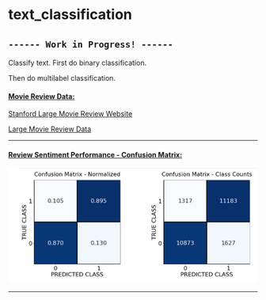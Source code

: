 # text_classification

## `------ Work in Progress! ------`

Classify text.  First do binary classification.  

Then do multilabel classification.

#### <ins>Movie Review Data:</ins>
[Stanford Large Movie Review Website](http://ai.stanford.edu/~amaas/data/sentiment/)

[Large Movie Review Data](http://ai.stanford.edu/~amaas/data/sentiment/aclImdb_v1.tar.gz)

***
#### <ins>Review Sentiment Performance - Confusion Matrix:</ins>
![Confusion Matrix](images/confusion_matrix1.PNG)
***
